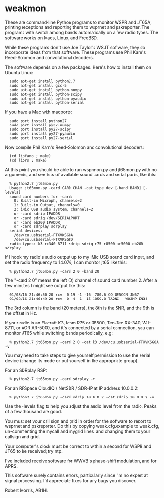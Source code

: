 # weakmon

These are command-line Python programs to monitor WSPR and JT65A,
printing receptions and reporting them to wsprnet and pskreporter.
The programs with switch among bands automatically on a few radio types.
The software works on Macs, Linux, and FreeBSD.

While these programs don't use Joe Taylor's WSJT software, they do
incorporate ideas from that software. These programs use Phil Karn's
Reed-Solomon and convolutional decoders.

The software depends on a few packages. Here's how to install them
on Ubuntu Linux:
```
  sudo apt-get install python2.7
  sudo apt-get install gcc-5
  sudo apt-get install python-numpy
  sudo apt-get install python-scipy
  sudo apt-get install python-pyaudio
  sudo apt-get install python-serial
```

If you have a Mac with macports:
```
  sudo port install python27
  sudo port install py27-numpy
  sudo port install py27-scipy
  sudo port install py27-pyaudio
  sudo port install py27-serial
```

Now compile Phil Karn's Reed-Solomon and convolutional decoders:
```
  (cd libfano ; make)
  (cd librs ; make)
```

At this point you should be able to run wsprmon.py and jt65mon.py with
no arguments, and see lists of available sound cards and serial ports,
like this:

```
  % python2.7 jt65mon.py
  Usage: jt65mon.py -card CARD CHAN -cat type dev [-band BAND] [-levels]
  sound card numbers for -card:
    0: Built-in Microph, channels=2
    1: Built-in Output, channels=0
    2: iMic USB audio system, channels=2
    or -card sdrip IPADDR
    or -card sdriq /dev/SERIALPORT
    or -card eb200 IPADDR
    or -card sdrplay sdrplay
  serial devices:
    /dev/cu.usbserial-FTXVKSG8A
    /dev/cu.usbserial-FTXVKSG8D
  radio types: k3 rx340 8711 sdrip sdriq r75 r8500 ar5000 eb200 sdrplay
```

If I hook my radio's audio output up to my iMic USB sound card input,
and set the radio frequency to 14.076, I can monitor jt65 like this:

```
  % python2.7 jt65mon.py -card 2 0 -band 20
```

The "-card 2 0" means the left (0) channel of sound card number 2. After
a few minutes I might see output like this:

```
  01/08/16 21:46:50 20 rcv  0 19 -1 -16  780.6 CQ OE5CCN JN67
  01/08/16 21:46:49 20 rcv  0  4 -1 -15 1859.8 TA2NC   W0JMP EN34
```

The 3rd column is the band (20 meters), the 8th is the SNR, and the
9th is the offset in Hz.

If your radio is an Elecraft K3, Icom R75 or R8500, Ten-Tec RX-340,
WJ-8711, or AOR AR-5000, and it's connected by a serial connection,
you can monitor JT65 while switching bands periodically, e.g:

```
  % python2.7 jt65mon.py -card 2 0 -cat k3 /dev/cu.usbserial-FTXVKSG8A -v
```

You may need to take steps to give yourself permission to use the
serial device (change its mode or put yourself in the appropriate
group).

For an SDRplay RSP:

```
  % python2.7 jt65mon.py -card sdrplay -v
```

For an RFSpace CloudIQ / NetSDR / SDR-IP at IP address 10.0.0.2:

```
  % python2.7 jt65mon.py -card sdrip 10.0.0.2 -cat sdrip 10.0.0.2 -v
```

Use the -levels flag to help you adjust the audio level from the
radio. Peaks of a few thousand are good.

You must set your call sign and grid in order for the software to
report to wsprnet and pskreporter. Do this by copying weak.cfg.example
to weak.cfg, un-commenting the mycall and mygrid lines, and changing
them to your callsign and grid.

Your computer's clock must be correct to within a second for WSPR and
JT65 to be received; try ntp.

I've included receive software for WWVB's phase-shift modulation, and
for APRS.

This software surely contains errors, particularly since I'm no expert
at signal processing. I'd appreciate fixes for any bugs you discover.

Robert Morris, AB1HL

